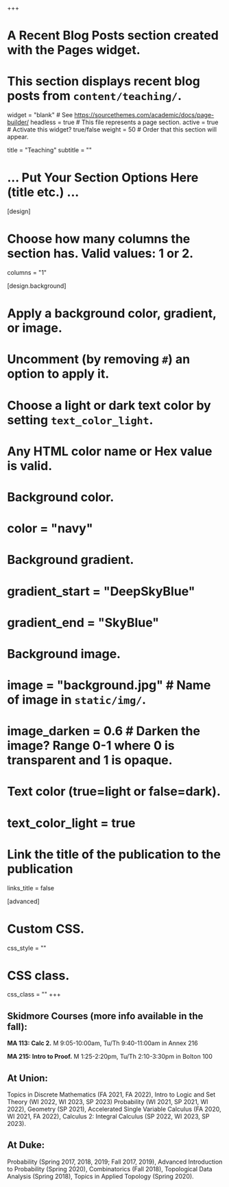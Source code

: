 +++
# A Recent Blog Posts section created with the Pages widget.
# This section displays recent blog posts from `content/teaching/`.

widget = "blank"  # See https://sourcethemes.com/academic/docs/page-builder/
headless = true  # This file represents a page section.
active = true  # Activate this widget? true/false
weight = 50  # Order that this section will appear.

title = "Teaching"
subtitle = ""

# ... Put Your Section Options Here (title etc.) ...
[design]
  # Choose how many columns the section has. Valid values: 1 or 2.
  columns = "1"

[design.background]
  # Apply a background color, gradient, or image.
  #   Uncomment (by removing `#`) an option to apply it.
  #   Choose a light or dark text color by setting `text_color_light`.
  #   Any HTML color name or Hex value is valid.

  # Background color.
  # color = "navy"

  # Background gradient.
  # gradient_start = "DeepSkyBlue"
  # gradient_end = "SkyBlue"

  # Background image.
  # image = "background.jpg"  # Name of image in `static/img/`.
  # image_darken = 0.6  # Darken the image? Range 0-1 where 0 is transparent and 1 is opaque.

  # Text color (true=light or false=dark).
  # text_color_light = true  

  # Link the title of the publication to the publication
   links_title = false

[advanced]
 # Custom CSS.
 css_style = ""

 # CSS class.
 css_class = ""
+++
## Skidmore Courses (more info available in the fall):

**MA 113: Calc 2.** M 9:05-10:00am, Tu/Th 9:40-11:00am in Annex 216

**MA 215: Intro to Proof.** M 1:25-2:20pm, Tu/Th 2:10-3:30pm in Bolton 100

## At Union:

Topics in Discrete Mathematics (FA 2021, FA 2022), Intro to Logic and Set Theory (WI 2022, WI 2023, SP 2023) Probability (WI 2021, SP 2021, WI 2022), Geometry (SP 2021), Accelerated Single Variable Calculus (FA 2020, WI 2021, FA 2022), Calculus 2: Integral Calculus (SP 2022, WI 2023, SP 2023).

## At Duke:

Probability (Spring 2017, 2018, 2019; Fall 2017, 2019), Advanced Introduction to Probability (Spring 2020), Combinatorics (Fall 2018), Topological Data Analysis (Spring 2018), Topics in Applied Topology (Spring 2020).
